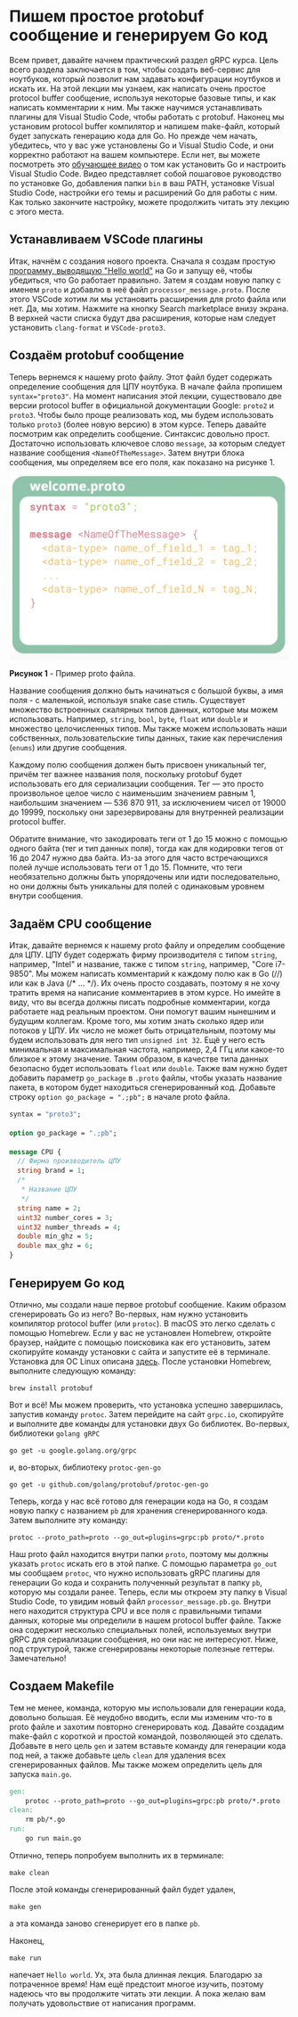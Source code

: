 # Пишем простое protobuf сообщение и генерируем Go код
Всем привет, давайте начнем практический раздел gRPC курса. Цель всего раздела
заключается в том, чтобы создать веб-сервис для ноутбуков, который позволит 
нам задавать конфигурации ноутбуков и искать их. На этой лекции мы узнаем, 
как написать очень простое protocol buffer сообщение, используя некоторые 
базовые типы, и как написать комментарии к ним. Мы также научимся устанавливать
плагины для Visual Studio Code, чтобы работать с protobuf. Наконец мы установим
protocol buffer компилятор и напишем make-файл, который будет запускать 
генерацию кода для Go. Но прежде чем начать, убедитесь, что у вас уже 
установлены Go и Visual Studio Code, и они корректно работают на вашем 
компьютере. Если нет, вы можете посмотреть это [обучающее видео](https://youtu.be/jRLV-1GVET4)
о том как установить Go и настроить Visual Studio Code. Видео представляет 
собой пошаговое руководство по установке Go, добавления папки `bin` в ваш PATH,
установке Visual Studio Code, настройки его темы и расширений Go для работы с 
ним. Как только закончите настройку, можете продолжить читать эту лекцию с 
этого места.

## Устанавливаем VSCode плагины
Итак, начнём с создания нового проекта. Сначала я создам простую [программу, 
выводящую "Hello world"](code/lecture6/main.go) на Go и запущу её, чтобы 
убедиться, что Go работает правильно. Затем я создам новую папку с именем 
`proto` и добавлю в неё файл `processor_message.proto`. После этого VSCode 
хотим ли мы установить расширения для proto файла или нет. Да, мы хотим. 
Нажмите на кнопку Search marketplace внизу экрана. В верхней части списка будут
два расширения, которые нам следует установить `clang-format` и 
`VSCode-proto3`.

## Создаём protobuf сообщение
Теперь вернемся к нашему proto файлу. Этот файл будет содержать определение 
сообщения для ЦПУ ноутбука. В начале файла пропишем `syntax="proto3"`. На 
момент написания этой лекции, существовало две версии protocol buffer в 
официальной документации Google: `proto2` и `proto3`. Чтобы было проще 
реализовать код, мы будем использовать только `proto3` (более новую версию) в 
этом курсе. Теперь давайте посмотрим как определить сообщение. Синтаксис 
довольно прост. Достаточно использовать ключевое слово `message`, за которым 
следует название сообщения `<NameOfTheMessage>`. Затем внутри блока сообщения, 
мы определяем все его поля, как показано на рисунке 1.

![Пример-Proto-файла](images/lecture6/proto_file_example.png)

**Рисунок 1** - Пример proto файла.

Название сообщения должно быть начинаться с большой буквы, а имя поля - с 
маленькой, используя snake case стиль. Существует множество встроенных 
скалярных типов данных, которые мы можем использовать. Например, `string`, 
`bool`, `byte`, `float` или `double` и множество целочисленных типов. Мы также
можем использовать наши собственных, пользовательские типы данных, такие как
перечисления (`enums`) или другие сообщения.

Каждому полю сообщения должен быть присвоен уникальный тег, причём тег важнее 
названия поля, поскольку protobuf будет использовать его для сериализации 
сообщения. Тег — это просто произвольное целое число с наименьшим значением 
равным 1, наибольшим значением — 536 870 911, за исключением чисел от 19000 
до 19999, поскольку они зарезервированы для внутренней реализации protocol 
buffer.

Обратите внимание, что закодировать теги от 1 до 15 можно с помощью одного 
байта (тег и тип данных поля), тогда как для кодировки тегов от 16 до 2047 
нужно два байта. Из-за этого для часто встречающихся полей лучше использовать 
теги от 1 до 15. Помните, что теги необязательно должны быть упорядочены или 
идти последовательно, но они должны быть уникальны для полей с одинаковым 
уровнем внутри сообщения.

## Задаём CPU сообщение
Итак, давайте вернемся к нашему proto файлу и определим сообщение для ЦПУ. ЦПУ
будет содержать фирму производителя с типом `string`, например, "Intel" и 
название, также с типом `string`, например, "Core i7-9850". Мы можем написать 
комментарий к каждому полю как в Go (//) или как в Java (/* ... */). Их 
очень просто создавать, поэтому я не хочу тратить время на написание 
комментариев в этом курсе. Но имейте в виду, что вы всегда должны писать 
подробные комментарии, когда работаете над реальным проектом. Они помогут 
вашим нынешним и будущим коллегам. Кроме того, мы хотим знать сколько ядер или
потоков у ЦПУ. Их число не может быть отрицательным, поэтому мы будем 
использовать для него тип `unsigned int 32`. Ещё у него есть минимальная и 
максимальная частота, например, 2,4 ГГц или какое-то близкое к этому значение.
Таким образом, в качестве типа данных безопасно будет использовать `float` или
`double`. Также вам нужно будет добавить параметр `go_package` в `.proto` 
файлы, чтобы указать название пакета, в котором будет находиться 
сгенерированный код. Добавьте строку `option go_package = ".;pb";` в начале 
proto файла.

```protobuf
syntax = "proto3";

option go_package = ".;pb";

message CPU {
  // Фирма производитель ЦПУ
  string brand = 1;
  /*
   * Название ЦПУ
   */
  string name = 2;
  uint32 number_cores = 3;
  uint32 number_threads = 4;
  double min_ghz = 5;
  double max_ghz = 6;
}
```

## Генерируем Go код
Отлично, мы создали наше первое protobuf сообщение. Каким образом сгенерировать
Go из него? Во-первых, нам нужно установить компилятор protocol buffer (или
`protoc`). В macOS это легко сделать с помощью Homebrew. Если у вас не 
установлен Homebrew, откройте браузер, найдите с помощью поисковика как его 
установить, затем скопируйте команду установки с сайта и запустите её в 
терминале. Установка для OC Linux описана [здесь](https://grpc.io/docs/protoc-installation/).
После установки Homebrew, выполните следующую команду:

```shell
brew install protobuf
```

Вот и всё! Мы можем проверить, что установка успешно завершилась, запустив 
команду `protoc`. Затем перейдите на сайт `grpc.io`, скопируйте и выполните 
две команды для установки двух Go библиотек. Во-первых, библиотеки 
`golang gRPC`

```shell
go get -u google.golang.org/grpc
```

и, во-вторых, библиотеку `protoc-gen-go`

```shell
go get -u github.com/golang/protobuf/protoc-gen-go
```

Теперь, когда у нас всё готово для генерации кода на Go, я создам новую папку
с названием `pb` для хранения сгенерированного кода. Затем выполните эту 
команду:

```shell
protoc --proto_path=proto --go_out=plugins=grpc:pb proto/*.proto
```

Наш proto файл находится внутри папки `proto`, поэтому мы должны указать
`protoc` искать его в этой папке. С помощью параметра `go_out` мы сообщаем
`protoc`, что нужно использовать gRPC плагины для генерации Go кода и 
сохранить полученный результат в папку `pb`, которую мы создали ранее. Теперь,
если мы откроем эту папку в Visual Studio Code, то увидим новый файл
`processor_message.pb.go`. Внутри него находится структура CPU и все поля с 
правильными типами данных, которые мы определили в нашем protocol buffer 
файле. Также она содержит несколько специальных полей, используемых внутри 
gRPC для сериализации сообщения, но они нас не интересуют. Ниже, под 
структурой, также сгенерированы некоторые полезные геттеры. Замечательно! 

## Создаем Makefile
Тем не менее, команда, которую мы использовали для генерации кода, довольно 
большая. Её неудобно вводить, если мы изменим что-то в proto файле и захотим 
повторно сгенерировать код. Давайте создадим make-файл с короткой и простой 
командой, позволяющей это сделать. Добавьте в него цель `gen` и затем 
вставьте команду для генерации кода под ней, а также добавьте цель `clean` для
удаления всех сгенерированных файлов. Мы также можем определить цель для 
запуска `main.go`.

```makefile
gen:
	protoc --proto_path=proto --go_out=plugins=grpc:pb proto/*.proto
clean:
	rm pb/*.go
run:
	go run main.go
```

Отлично, теперь попробуем выполнить их в терминале:

```shell
make clean
```

После этой команды сгенерированный файл будет удален,

```shell
make gen
```

а эта команда заново сгенерирует его в папке `pb`.

Наконец,

```shell
make run
```

напечает `Hello world`. Ух, эта была длинная лекция. Благодарю за потраченное 
время! Нам ещё предстоит многое изучить, поэтому надеюсь что вы продолжите 
читать эти лекции. А пока желаю вам получать удовольствие от написания 
программ.
